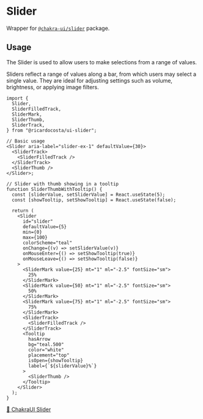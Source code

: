 # Slider

Wrapper for [`@chakra-ui/slider`](https://github.com/chakra-ui/chakra-ui/tree/main/packages/components/slider) package.

## Usage

The Slider is used to allow users to make selections from a range of values.

Sliders reflect a range of values along a bar, from which users may select a single value. They are ideal for adjusting settings such as volume, brightness, or applying image filters.

```tsx
import {
  Slider,
  SliderFilledTrack,
  SliderMark,
  SliderThumb,
  SliderTrack,
} from "@ricardocosta/ui-slider";

// Basic usage
<Slider aria-label="slider-ex-1" defaultValue={30}>
  <SliderTrack>
    <SliderFilledTrack />
  </SliderTrack>
  <SliderThumb />
</Slider>;

// Slider with thumb showing in a tooltip
function SliderThumbWithTooltip() {
  const [sliderValue, setSliderValue] = React.useState(5);
  const [showTooltip, setShowTooltip] = React.useState(false);

  return (
    <Slider
      id="slider"
      defaultValue={5}
      min={0}
      max={100}
      colorScheme="teal"
      onChange={(v) => setSliderValue(v)}
      onMouseEnter={() => setShowTooltip(true)}
      onMouseLeave={() => setShowTooltip(false)}
    >
      <SliderMark value={25} mt="1" ml="-2.5" fontSize="sm">
        25%
      </SliderMark>
      <SliderMark value={50} mt="1" ml="-2.5" fontSize="sm">
        50%
      </SliderMark>
      <SliderMark value={75} mt="1" ml="-2.5" fontSize="sm">
        75%
      </SliderMark>
      <SliderTrack>
        <SliderFilledTrack />
      </SliderTrack>
      <Tooltip
        hasArrow
        bg="teal.500"
        color="white"
        placement="top"
        isOpen={showTooltip}
        label={`${sliderValue}%`}
      >
        <SliderThumb />
      </Tooltip>
    </Slider>
  );
}
```

[🔗 ChakraUI Slider](https://chakra-ui.com/docs/components/slider)

